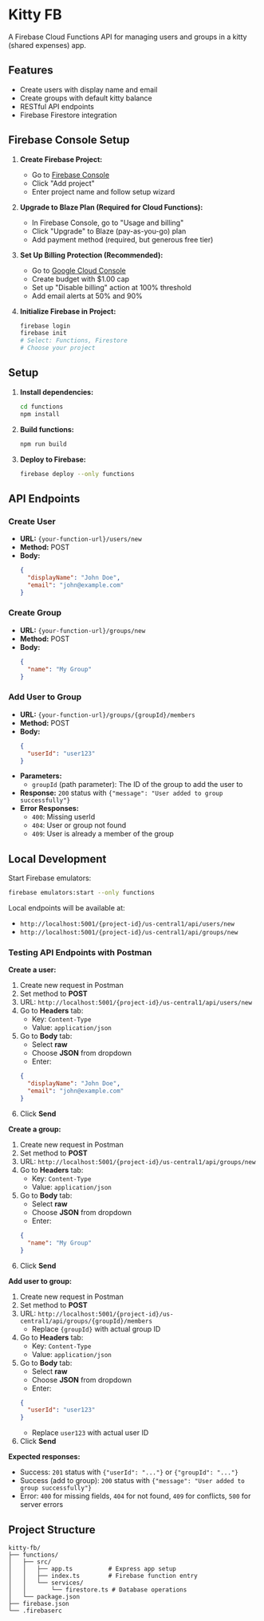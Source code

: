 # Kitty FB

A Firebase Cloud Functions API for managing users and groups in a kitty (shared expenses) app.

## Features

- Create users with display name and email
- Create groups with default kitty balance
- RESTful API endpoints
- Firebase Firestore integration

## Firebase Console Setup

1. **Create Firebase Project:**
   - Go to [Firebase Console](https://console.firebase.google.com)
   - Click "Add project"
   - Enter project name and follow setup wizard

2. **Upgrade to Blaze Plan (Required for Cloud Functions):**
   - In Firebase Console, go to "Usage and billing"
   - Click "Upgrade" to Blaze (pay-as-you-go) plan
   - Add payment method (required, but generous free tier)

3. **Set Up Billing Protection (Recommended):**
   - Go to [Google Cloud Console](https://console.cloud.google.com/billing)
   - Create budget with $1.00 cap
   - Set up "Disable billing" action at 100% threshold
   - Add email alerts at 50% and 90%

4. **Initialize Firebase in Project:**
   ```bash
   firebase login
   firebase init
   # Select: Functions, Firestore
   # Choose your project
   ```

## Setup

1. **Install dependencies:**
   ```bash
   cd functions
   npm install
   ```

2. **Build functions:**
   ```bash
   npm run build
   ```

3. **Deploy to Firebase:**
   ```bash
   firebase deploy --only functions
   ```

## API Endpoints

### Create User
- **URL:** `{your-function-url}/users/new`
- **Method:** POST
- **Body:**
  ```json
  {
    "displayName": "John Doe",
    "email": "john@example.com"
  }
  ```

### Create Group
- **URL:** `{your-function-url}/groups/new`
- **Method:** POST
- **Body:**
  ```json
  {
    "name": "My Group"
  }
  ```

### Add User to Group
- **URL:** `{your-function-url}/groups/{groupId}/members`
- **Method:** POST
- **Body:**
  ```json
  {
    "userId": "user123"
  }
  ```
- **Parameters:**
  - `groupId` (path parameter): The ID of the group to add the user to
- **Response:** `200` status with `{"message": "User added to group successfully"}`
- **Error Responses:**
  - `400`: Missing userId
  - `404`: User or group not found
  - `409`: User is already a member of the group

## Local Development

Start Firebase emulators:
```bash
firebase emulators:start --only functions
```

Local endpoints will be available at:
- `http://localhost:5001/{project-id}/us-central1/api/users/new`
- `http://localhost:5001/{project-id}/us-central1/api/groups/new`

### Testing API Endpoints with Postman

**Create a user:**
1. Create new request in Postman
2. Set method to **POST**
3. URL: `http://localhost:5001/{project-id}/us-central1/api/users/new`
4. Go to **Headers** tab:
   - Key: `Content-Type`
   - Value: `application/json`
5. Go to **Body** tab:
   - Select **raw**
   - Choose **JSON** from dropdown
   - Enter:
   ```json
   {
     "displayName": "John Doe",
     "email": "john@example.com"
   }
   ```
6. Click **Send**

**Create a group:**
1. Create new request in Postman
2. Set method to **POST**
3. URL: `http://localhost:5001/{project-id}/us-central1/api/groups/new`
4. Go to **Headers** tab:
   - Key: `Content-Type`
   - Value: `application/json`
5. Go to **Body** tab:
   - Select **raw**
   - Choose **JSON** from dropdown
   - Enter:
   ```json
   {
     "name": "My Group"
   }
   ```
6. Click **Send**

**Add user to group:**
1. Create new request in Postman
2. Set method to **POST**
3. URL: `http://localhost:5001/{project-id}/us-central1/api/groups/{groupId}/members`
   - Replace `{groupId}` with actual group ID
4. Go to **Headers** tab:
   - Key: `Content-Type`
   - Value: `application/json`
5. Go to **Body** tab:
   - Select **raw**
   - Choose **JSON** from dropdown
   - Enter:
   ```json
   {
     "userId": "user123"
   }
   ```
   - Replace `user123` with actual user ID
6. Click **Send**

**Expected responses:**
- Success: `201` status with `{"userId": "..."}` or `{"groupId": "..."}`
- Success (add to group): `200` status with `{"message": "User added to group successfully"}`
- Error: `400` for missing fields, `404` for not found, `409` for conflicts, `500` for server errors

## Project Structure

```
kitty-fb/
├── functions/
│   ├── src/
│   │   ├── app.ts          # Express app setup
│   │   ├── index.ts        # Firebase function entry
│   │   └── services/
│   │       └── firestore.ts # Database operations
│   └── package.json
├── firebase.json
└── .firebaserc
``` 